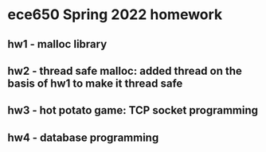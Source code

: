 # ece650 Spring 2022 homework
## hw1 - malloc library
## hw2 - thread safe malloc: added thread on the basis of hw1 to make it thread safe
## hw3 - hot potato game: TCP socket programming
## hw4 - database programming
